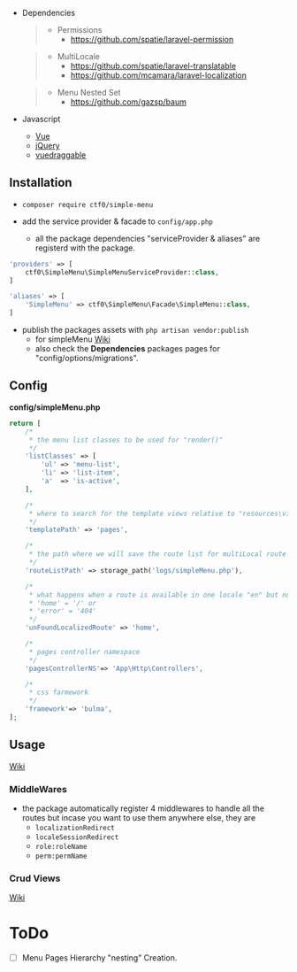 - Dependencies
    > - Permissions
    >   - https://github.com/spatie/laravel-permission

    > - MultiLocale
    >   - https://github.com/spatie/laravel-translatable
    >   - https://github.com/mcamara/laravel-localization

    > - Menu Nested Set
    >   - https://github.com/gazsp/baum

- Javascript
    + [Vue](https://vuejs.org/)
    + [jQuery](https://jquery.com/)
    + [vuedraggable](https://github.com/SortableJS/Vue.Draggable)

## Installation

- `composer require ctf0/simple-menu`

- add the service provider & facade to `config/app.php`

    - all the package dependencies "serviceProvider & aliases" are registerd with the package.

```php
'providers' => [
    ctf0\SimpleMenu\SimpleMenuServiceProvider::class,
]

'aliases' => [
    'SimpleMenu' => ctf0\SimpleMenu\Facade\SimpleMenu::class,
]
```

- publish the packages assets with `php artisan vendor:publish`
    - for simpleMenu [Wiki](https://github.com/ctf0/simple-menu/wiki/Publish)
    - also check the **Dependencies** packages pages for "config/options/migrations".

## Config
**config/simpleMenu.php**
```php
return [
    /*
     * the menu list classes to be used for "render()"
     */
    'listClasses' => [
        'ul' => 'menu-list',
        'li' => 'list-item',
        'a'  => 'is-active',
    ],

    /*
     * where to search for the template views relative to "resources\views" folder
     */
    'templatePath' => 'pages',

    /*
     * the path where we will save the route list for multiLocal route resolving
     */
    'routeListPath' => storage_path('logs/simpleMenu.php'),

    /*
     * what happens when a route is available in one locale "en" but not in another "fr", add either
     * 'home' = '/' or
     * 'error' = '404'
     */
    'unFoundLocalizedRoute' => 'home',

    /*
     * pages controller namespace
     */
    'pagesControllerNS'=> 'App\Http\Controllers',

    /*
     * css farmework
     */
    'framework'=> 'bulma',
];
```

## Usage
[Wiki](https://github.com/ctf0/simple-menu/wiki/Usage)

### MiddleWares
- the package automatically register 4 middlewares to handle all the routes but incase you want to use them anywhere else, they are
    - `localizationRedirect`
    - `localeSessionRedirect`
    - `role:roleName`
    - `perm:permName`

### Crud Views
[Wiki](https://github.com/ctf0/SimpleMenu/wiki/Crud-Views)

# ToDo

* [ ] Menu Pages Hierarchy "nesting" Creation.
